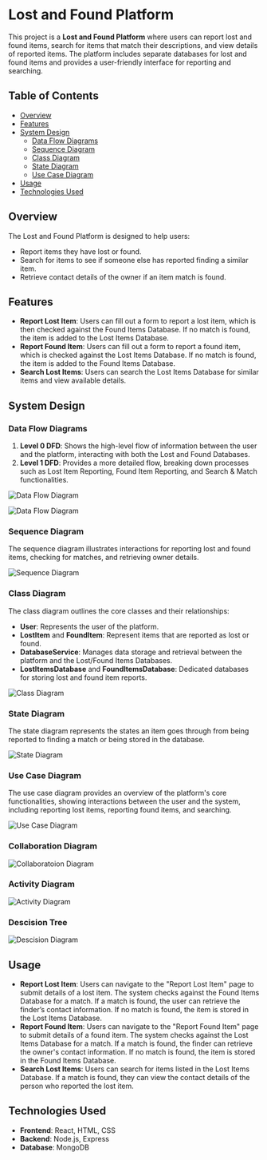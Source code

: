 # Lost and Found Platform

This project is a **Lost and Found Platform** where users can report lost and found items, search for items that match their descriptions, and view details of reported items. The platform includes separate databases for lost and found items and provides a user-friendly interface for reporting and searching.

## Table of Contents
- [Overview](#overview)
- [Features](#features)
- [System Design](#system-design)
  - [Data Flow Diagrams](#data-flow-diagrams)
  - [Sequence Diagram](#sequence-diagram)
  - [Class Diagram](#class-diagram)
  - [State Diagram](#state-diagram)
  - [Use Case Diagram](#use-case-diagram)
- [Usage](#usage)
- [Technologies Used](#technologies-used)

## Overview
The Lost and Found Platform is designed to help users:
- Report items they have lost or found.
- Search for items to see if someone else has reported finding a similar item.
- Retrieve contact details of the owner if an item match is found.


## Features
- **Report Lost Item**: Users can fill out a form to report a lost item, which is then checked against the Found Items Database. If no match is found, the item is added to the Lost Items Database.
- **Report Found Item**: Users can fill out a form to report a found item, which is checked against the Lost Items Database. If no match is found, the item is added to the Found Items Database.
- **Search Lost Items**: Users can search the Lost Items Database for similar items and view available details.

## System Design

### Data Flow Diagrams
1. **Level 0 DFD**: Shows the high-level flow of information between the user and the platform, interacting with both the Lost and Found Databases.
2. **Level 1 DFD**: Provides a more detailed flow, breaking down processes such as Lost Item Reporting, Found Item Reporting, and Search & Match functionalities.

![Data Flow Diagram](./Diagrams/DFD-level0.png)

![Data Flow Diagram](./Diagrams/DFD-level1.png)

### Sequence Diagram
The sequence diagram illustrates interactions for reporting lost and found items, checking for matches, and retrieving owner details.

![Sequence Diagram](./Diagrams/sequenceDiagram.png)

### Class Diagram
The class diagram outlines the core classes and their relationships:
- **User**: Represents the user of the platform.
- **LostItem** and **FoundItem**: Represent items that are reported as lost or found.
- **DatabaseService**: Manages data storage and retrieval between the platform and the Lost/Found Items Databases.
- **LostItemsDatabase** and **FoundItemsDatabase**: Dedicated databases for storing lost and found item reports.

![Class Diagram](./Diagrams/classDiagram.png)

### State Diagram
The state diagram represents the states an item goes through from being reported to finding a match or being stored in the database.

![State Diagram](./Diagrams/stateDiagram.png)

### Use Case Diagram
The use case diagram provides an overview of the platform's core functionalities, showing interactions between the user and the system, including reporting lost items, reporting found items, and searching.

![Use Case Diagram](./Diagrams/useCaseDiagram.png)

### Collaboration Diagram
![Collaboratoion Diagram](./Diagrams/collaboration.png)

### Activity Diagram
![Activity Diagram](./Diagrams/ActivityDiagram.png)

### Descision Tree
![Descision Diagram](./Diagrams/descisionTree.png)

## Usage
- **Report Lost Item**: Users can navigate to the "Report Lost Item" page to submit details of a lost item. The system checks against the Found Items Database for a match. If a match is found, the user can retrieve the finder’s contact information. If no match is found, the item is stored in the Lost Items Database.
- **Report Found Item**: Users can navigate to the "Report Found Item" page to submit details of a found item. The system checks against the Lost Items Database for a match. If a match is found, the finder can retrieve the owner's contact information. If no match is found, the item is stored in the Found Items Database.
- **Search Lost Items**: Users can search for items listed in the Lost Items Database. If a match is found, they can view the contact details of the person who reported the lost item.

## Technologies Used
- **Frontend**: React, HTML, CSS
- **Backend**: Node.js, Express
- **Database**: MongoDB
